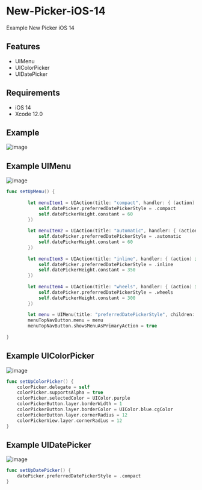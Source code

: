 # New-Picker-iOS-14
Example New Picker iOS 14

## Features

* UIMenu
* UIColorPicker
* UIDatePicker

## Requirements

- iOS 14
- Xcode 12.0

## Example
![image](https://raw.githubusercontent.com/devnoz/New-Picker-iOS-14/master/Image/Simulator%20Screen%20Shot%20-%20iPod%20touch%20(7th%20generation)%20-%202020-10-01%20at%2011.06.58.png)

## Example UIMenu
![image](https://raw.githubusercontent.com/devnoz/New-Picker-iOS-14/master/Image/Simulator%20Screen%20Shot%20-%20iPod%20touch%20(7th%20generation)%20-%202020-10-01%20at%2011.07.00.png)
``` swift
func setUpMenu() {
		
		let menuItem1 = UIAction(title: "compact", handler: { (action) in
			self.datePicker.preferredDatePickerStyle = .compact
			self.datePickerHeight.constant = 60
		})
		
		let menuItem2 = UIAction(title: "automatic", handler: { (action) in
			self.datePicker.preferredDatePickerStyle = .automatic
			self.datePickerHeight.constant = 60
		})
		
		let menuItem3 = UIAction(title: "inline", handler: { (action) in
			self.datePicker.preferredDatePickerStyle = .inline
			self.datePickerHeight.constant = 350
		})
		
		let menuItem4 = UIAction(title: "wheels", handler: { (action) in
			self.datePicker.preferredDatePickerStyle = .wheels
			self.datePickerHeight.constant = 300
		})
		
		let menu = UIMenu(title: "preferredDatePickerStyle", children: [menuItem1, menuItem2, menuItem3, menuItem4])
		menuTopNavButton.menu = menu
		menuTopNavButton.showsMenuAsPrimaryAction = true
		
}
```
## Example UIColorPicker
![image](https://raw.githubusercontent.com/devnoz/New-Picker-iOS-14/master/Image/Simulator%20Screen%20Shot%20-%20iPod%20touch%20(7th%20generation)%20-%202020-10-01%20at%2011.07.20.png)
``` swift
func setUpColorPicker() {
	colorPicker.delegate = self
	colorPicker.supportsAlpha = true
	colorPicker.selectedColor = UIColor.purple
	colorPickerButton.layer.borderWidth = 1
	colorPickerButton.layer.borderColor = UIColor.blue.cgColor
	colorPickerButton.layer.cornerRadius = 12
	colorPickerView.layer.cornerRadius = 12
}
```
## Example UIDatePicker
![image](https://raw.githubusercontent.com/devnoz/New-Picker-iOS-14/master/Image/Simulator%20Screen%20Shot%20-%20iPod%20touch%20(7th%20generation)%20-%202020-10-01%20at%2011.07.14.png)
``` swift
func setUpDatePicker() {
	datePicker.preferredDatePickerStyle = .compact
}
```
